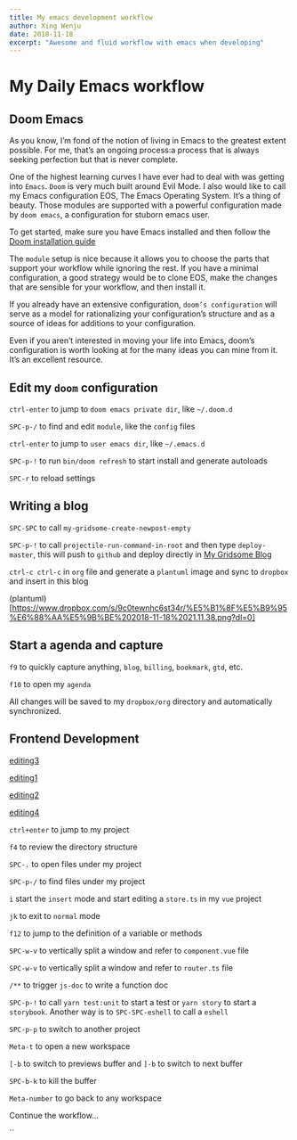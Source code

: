 ```yaml
---
title: My emacs development workflow
author: Xing Wenju
date: 2018-11-18
excerpt: "Awesome and fluid workflow with emacs when developing"
---
```


# My Daily Emacs workflow

## Doom Emacs

As you know, I’m fond of the notion of living in Emacs to the greatest extent
possible. For me, that’s an ongoing process:a process that is always seeking
perfection but that is never complete.

One of the highest learning curves I have ever had to deal with was getting into
`Emacs`. `Doom` is very much built around Evil Mode. I also would like to call
my Emacs configuration EOS, The Emacs Operating System. It’s a thing of beauty.
Those modules are supported with a powerful configuration made by `doom emacs`,
a configuration for stuborn emacs user.

To get started, make sure you have Emacs installed and then follow the [Doom
installation guide](https://github.com/hlissner/.emacs.d#installation)

The `module` setup is nice because it allows you to choose the parts that
support your workflow while ignoring the rest. If you have a minimal
configuration, a good strategy would be to clone EOS, make the changes that are
sensible for your workflow, and then install it.

If you already have an extensive configuration, `doom’s configuration` will
serve as a model for rationalizing your configuration’s structure and as a
source of ideas for additions to your configuration.

Even if you aren’t interested in moving your life into Emacs, doom’s
configuration is worth looking at for the many ideas you can mine from it. It’s
an excellent resource.

## Edit my `doom` configuration

`ctrl-enter` to jump to `doom emacs private dir`, like `~/.doom.d`

`SPC-p-/` to find and edit `module`, like the `config` files

`ctrl-enter` to jump to `user emacs dir`, like `~/.emacs.d`

`SPC-p-!` to run `bin/doom refresh` to start install and generate autoloads

`SPC-r` to reload settings

## Writing a blog

`SPC-SPC` to call `my-gridsome-create-newpost-empty`

`SPC-p-!` to call `projectile-run-command-in-root` and then type
`deploy-master`, this will push to `github` and deploy directly in [My Gridsome
Blog](https://gridsome.netlify.com)

`ctrl-c ctrl-c` in `org` file and generate a `plantuml` image and sync to
`dropbox` and insert in this blog

(plantuml)[https://www.dropbox.com/s/9c0tewnhc6st34r/%E5%B1%8F%E5%B9%95%E6%88%AA%E5%9B%BE%202018-11-18%2021.11.38.png?dl=0]

## Start a agenda and capture

`f9` to quickly capture anything, `blog`, `billing`, `bookmark`, `gtd`, etc.

`f10` to open my `agenda`

All changes will be saved to my `dropbox/org` directory and automatically
synchronized.

## Frontend Development

[editing3](https://www.dropbox.com/s/eruprwitzttfuli/%E5%B1%8F%E5%B9%95%E6%88%AA%E5%9B%BE%202018-11-18%2021.08.32.png?dl=0)

[editing1](https://www.dropbox.com/s/d6fd2pp50js4wcd/%E5%B1%8F%E5%B9%95%E6%88%AA%E5%9B%BE%202018-11-18%2020.57.43.png?dl=0)

[editing2](https://www.dropbox.com/s/z64hl19njf66gi2/%E5%B1%8F%E5%B9%95%E6%88%AA%E5%9B%BE%202018-11-18%2021.07.22.png?dl=0)

[editing4](https://www.dropbox.com/s/yx0ssjomfiqexax/%E5%B1%8F%E5%B9%95%E6%88%AA%E5%9B%BE%202018-11-18%2021.09.36.png?dl=0)

`ctrl+enter` to jump to my project

`f4` to review the directory structure

`SPC-.` to open files under my project

`SPC-p-/` to find files under my project

`i` start the `insert` mode and start editing a `store.ts` in my `vue` project

`jk` to exit to `normal` mode

`f12` to jump to the definition of a variable or methods

`SPC-w-v` to vertically split a window and refer to `component.vue` file

`SPC-w-v` to vertically split a window and refer to `router.ts` file

`/**` to trigger `js-doc` to write a function doc

`SPC-p-!` to call `yarn test:unit` to start a test or `yarn story` to start a
`storybook`. Another way is to `SPC-SPC-eshell` to call a `eshell`

`SPC-p-p` to switch to another project

`Meta-t` to open a new workspace

`[-b` to switch to previews buffer and `]-b` to switch to next buffer

`SPC-b-k` to kill the buffer

`Meta-number` to go back to any workspace

Continue the workflow...

``

